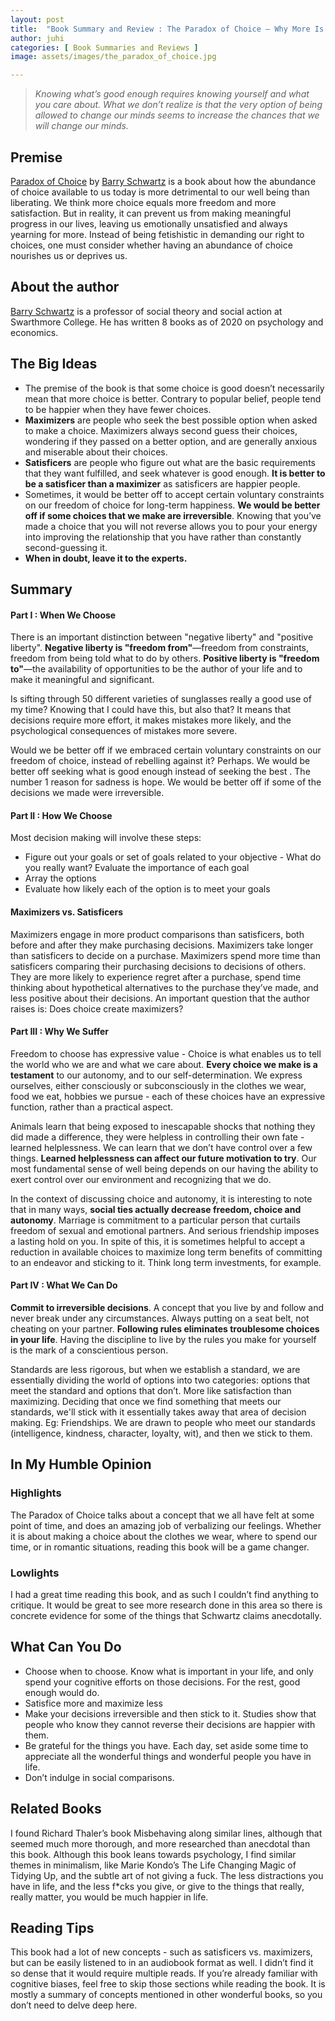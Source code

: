 ```yaml
---
layout: post
title:  "Book Summary and Review : The Paradox of Choice – Why More Is Less"
author: juhi
categories: [ Book Summaries and Reviews ]
image: assets/images/the_paradox_of_choice.jpg

---
```


<!-- Output copied to clipboard! -->


> _Knowing what’s good enough requires knowing yourself and what you care about. What we don’t realize is that the very option of being allowed to change our minds seems to increase the chances that we will change our minds._


## Premise

[Paradox of Choice](https://www.amazon.com/Paradox-Choice-Why-More-Less/dp/149151423X) by [Barry Schwartz](https://www.swarthmore.edu/profile/barry-schwartz) is a book about how the abundance of choice available to us today is more detrimental to our well being than liberating. We think more choice equals more freedom and more satisfaction. But in reality, it can prevent us from making meaningful progress in our lives, leaving us emotionally unsatisfied and always yearning for more. Instead of being fetishistic in demanding our right to choices, one must consider whether having an abundance of choice nourishes us or deprives us.


## About the author

[Barry Schwartz](https://en.wikipedia.org/wiki/Barry_Schwartz_(psychologist)) is a professor of social theory and social action at Swarthmore College. He has written 8 books as of 2020 on psychology and economics. 


## The Big Ideas



*   The premise of the book is that some choice is good doesn’t necessarily mean that more choice is better. Contrary to popular belief, people tend to be happier when they have fewer choices.
*   **Maximizers** are people who seek the best possible option when asked to make a choice. Maximizers always second guess their choices, wondering if they passed on a better option, and are generally anxious and miserable about their choices.
*   **Satisficers** are people who figure out what are the basic requirements that they want fulfilled, and seek whatever is good enough. **It is better to be a satisficer than a maximizer** as satisficers are happier people.
*   Sometimes, it would be better off to accept certain voluntary constraints on our freedom of choice for long-term happiness. **We would be better off if some choices that we make are irreversible**. Knowing that you’ve made a choice that you will not reverse allows you to pour your energy into improving the relationship that you have rather than constantly second-guessing it.
*   **When in doubt, leave it to the experts.**


## Summary


#### Part I : When We Choose 

There is an important distinction between "negative liberty" and "positive liberty". **Negative liberty is "freedom from"**—freedom from constraints, freedom from being told what to do by others. **Positive liberty is "freedom to"**—the availability of opportunities to be the author of your life and to make it meaningful and significant.

Is sifting through 50 different varieties of sunglasses really a good use of my time? Knowing that I could have this, but also that? It means that decisions require more effort, it makes mistakes more likely, and the psychological consequences of mistakes more severe.

Would we be better off if we embraced certain voluntary constraints on our freedom of choice, instead of rebelling against it? Perhaps. We would be better off seeking what is good enough instead of seeking the best . The number 1 reason for sadness is hope. We would be better off if some of the decisions we made were irreversible.

#### Part II : How We Choose

Most decision making will involve these steps:



*   Figure out your goals or set of goals related to your objective - What do you really want? Evaluate the importance of each goal 
*   Array the options 
*   Evaluate how likely each of the option is to meet your goals

#### Maximizers vs. Satisficers

Maximizers engage in more product comparisons than satisficers, both before and after they make purchasing decisions. Maximizers take longer than satisficers to decide on a purchase. Maximizers spend more time than satisficers comparing their purchasing decisions to decisions of others. They are more likely to experience regret after a purchase, spend time thinking about hypothetical alternatives to the purchase they’ve made, and less positive about their decisions. An important question that the author raises is: Does choice create maximizers?

#### Part III : Why We Suffer 

Freedom to choose has expressive value - Choice is what enables us to tell the world who we are and what we care about. **Every choice we make is a testament** to our autonomy, and to our self-determination. We express ourselves, either consciously or subconsciously in the clothes we wear, food we eat, hobbies we pursue - each of these choices have an expressive function, rather than a practical aspect.

Animals learn that being exposed to inescapable shocks that nothing they did made a difference, they were helpless in controlling their own fate - learned helplessness. We can learn that we don’t have control over a few things. **Learned helplessness can affect our future motivation to try**. Our most fundamental sense of well being depends on our having the ability to exert control over our environment and recognizing that we do. 

In the context of discussing choice and autonomy, it is interesting to note that in many ways, **social ties actually decrease freedom, choice and autonomy**. Marriage is commitment to a particular person that curtails freedom of sexual and emotional partners. And serious friendship imposes a lasting hold on you. In spite of this, it is sometimes helpful to accept a reduction in available choices to maximize long term benefits of committing to an endeavor and sticking to it. Think long term investments, for example.

#### Part IV : What We Can Do

**Commit to irreversible decisions**. A concept that you live by and follow and never break under any circumstances. Always putting on a seat belt, not cheating on your partner. **Following rules eliminates troublesome choices in your life**. Having the discipline to live by the rules you make for yourself is the mark of a conscientious  person. 

Standards are less rigorous, but when we establish a standard, we are essentially dividing the world of options into two categories: options that meet the standard and options that don’t. More like satisfaction than maximizing. Deciding that once we find something that meets our standards, we'll stick with it essentially takes away that area of decision making. Eg: Friendships. We are drawn to people who meet our standards (intelligence, kindness, character, loyalty, wit), and then we stick to them.


## In My Humble Opinion


### Highlights

The Paradox of Choice talks about a concept that we all have felt at some point of time, and does an amazing job of verbalizing our feelings. Whether it is about making a choice about the clothes we wear, where to spend our time, or in romantic situations, reading this book will be a game changer.


### Lowlights

I had a great time reading this book, and as such I couldn’t find anything to critique. It would be great to see more research done in this area so there is concrete evidence for some of the things that Schwartz claims anecdotally.


## What Can You Do



*   Choose when to choose. Know what is important in your life, and only spend your cognitive efforts on those decisions. For the rest, good enough would do.
*   Satisfice more and maximize less
*   Make your decisions irreversible and then stick to it. Studies show that people who know they cannot reverse their decisions are happier with them.
*   Be grateful for the things you have. Each day, set aside some time to appreciate all the wonderful things and wonderful people you have in life. 
*   Don’t indulge in social comparisons. 


## Related Books

I found Richard Thaler’s book Misbehaving along similar lines, although that seemed much more thorough, and more researched than anecdotal than this book. Although this book leans towards psychology, I find similar themes in minimalism, like Marie Kondo’s The Life Changing Magic of Tidying Up, and the subtle art of not giving a fuck. The less distractions you have in life, and the less f*cks you give, or give to the things that really, really matter, you would be much happier in life.


## Reading Tips

This book had a lot of new concepts - such as satisficers vs. maximizers, but can be easily listened to in an audiobook format as well. I didn’t find it so dense that it would require multiple reads. If you’re already familiar with cognitive biases, feel free to skip those sections while reading the book. It is mostly a summary of concepts mentioned in other wonderful books, so you don’t need to delve deep here.
